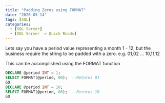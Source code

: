 ```yaml
---
title: "Padding Zeros using FORMAT"
date: "2020-03-14"
tags: [SQL]
categories:
  - [SQL Server]
  - [SQL Server -> Quick Reads]
---
```


Lets say you have a period value representing a month 1 - 12, but the business require the string to be padded with a zero. e.g. 01,02 ... 10,11,12

This can be accomplished using the FORMAT function

```sql
DECLARE @period INT = 1;
SELECT FORMAT(@period, 00);  --Returns 01
GO
DECLARE @period INT = 10;
SELECT FORMAT(@period, 00);  --Returns 10
GO
```
